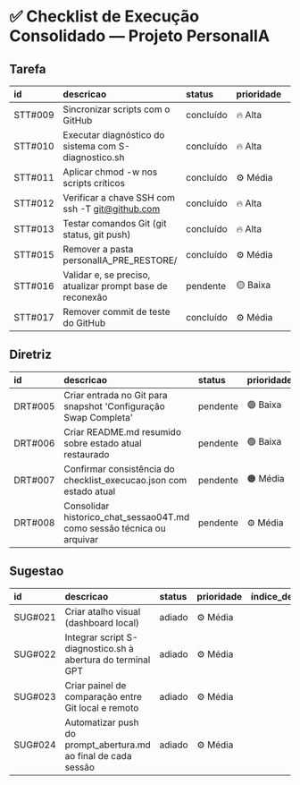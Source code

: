 # ✅ Checklist de Execução Consolidado — Projeto PersonalIA

## Tarefa

| id      | descricao                                                 | status    | prioridade   |   índice_de_recomendacao |
|:--------|:----------------------------------------------------------|:----------|:-------------|-------------------------:|
| STT#009 | Sincronizar scripts com o GitHub                          | concluído | 🔥 Alta      |                      100 |
| STT#010 | Executar diagnóstico do sistema com S-diagnostico.sh      | concluído | 🔥 Alta      |                      100 |
| STT#011 | Aplicar chmod -w nos scripts críticos                     | concluído | ⚙️ Média     |                       70 |
| STT#012 | Verificar a chave SSH com ssh -T git@github.com           | concluído | 🔥 Alta      |                      100 |
| STT#013 | Testar comandos Git (git status, git push)                | concluído | 🔥 Alta      |                      100 |
| STT#015 | Remover a pasta personalIA_PRE_RESTORE/                   | concluído | ⚙️ Média     |                       80 |
| STT#016 | Validar e, se preciso, atualizar prompt base de reconexão | pendente  | 🟡 Baixa     |                       60 |
| STT#017 | Remover commit de teste do GitHub                         | concluído | ⚙️ Média     |                       75 |

## Diretriz

| id      | descricao                                                              | status   | prioridade   |   índice_de_recomendacao |
|:--------|:-----------------------------------------------------------------------|:---------|:-------------|-------------------------:|
| DRT#005 | Criar entrada no Git para snapshot 'Configuração Swap Completa'        | pendente | 🟢 Baixa     |                       70 |
| DRT#006 | Criar README.md resumido sobre estado atual restaurado                 | pendente | 🟢 Baixa     |                       70 |
| DRT#007 | Confirmar consistência do checklist_execucao.json com estado atual     | pendente | 🟠 Média     |                       75 |
| DRT#008 | Consolidar historico_chat_sessao04T.md como sessão técnica ou arquivar | pendente | ⚙️ Média     |                       65 |

## Sugestao

| id      | descricao                                                      | status   | prioridade   |   índice_de_recomendacao |
|:--------|:---------------------------------------------------------------|:---------|:-------------|-------------------------:|
| SUG#021 | Criar atalho visual (dashboard local)                          | adiado   | ⚙️ Média     |                       50 |
| SUG#022 | Integrar script S-diagnostico.sh à abertura do terminal GPT    | adiado   | ⚙️ Média     |                       50 |
| SUG#023 | Criar painel de comparação entre Git local e remoto            | adiado   | ⚙️ Média     |                       40 |
| SUG#024 | Automatizar push do prompt_abertura.md ao final de cada sessão | adiado   | ⚙️ Média     |                       60 |

